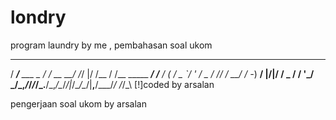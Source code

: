 # londry
program laundry by me , pembahasan soal ukom
                                                                  
  _____           __        __  _  __    __                  __  
 / ___/__ ___ _  / /  __ __/ /_/ |/ /__ / /__    _____  ____/ /__
/ (_ / _ `/  ' \/ _ \/ // / __/    / -_) __/ |/|/ / _ \/ __/  '_/
\___/\_,_/_/_/_/_.__/\_,_/\__/_/|_/\__/\__/|__,__/\___/_/ /_/\_\ 
                                            [!]coded by arsalan   
                                                                  
pengerjaan soal ukom by arsalan

